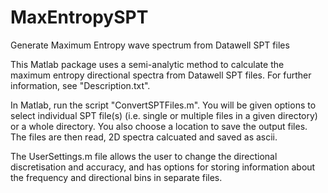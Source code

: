 # MaxEntropySPT
Generate Maximum Entropy wave spectrum from Datawell SPT files

This Matlab package uses a semi-analytic method to calculate the maximum entropy directional spectra from Datawell SPT files.  For further information, see "Description.txt".

In Matlab, run the script "ConvertSPTFiles.m".  You will be given options to select individual SPT file(s) (i.e. single or multiple files in a given directory) or a whole directory.  You also choose a location to save the output files.  The files are then read, 2D spectra calcuated and saved as ascii.

The UserSettings.m file allows the user to change the directional discretisation and accuracy, and has options for storing information about the frequency and directional bins in separate files.
